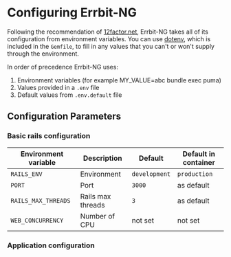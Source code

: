 # Configuring Errbit-NG

Following the recommendation of [12factor.net](https://12factor.net/config),
Errbit-NG takes all of its configuration from environment variables. You can use
[dotenv](https://github.com/bkeepers/dotenv), which is included in the `Gemfile`,
to fill in any values that you can't or won't supply through the environment.

In order of precedence Errbit-NG uses:

1. Environment variables (for example MY_VALUE=abc bundle exec puma)
2. Values provided in a `.env` file
3. Default values from `.env.default` file

## Configuration Parameters

### Basic rails configuration

| Environment variable | Description       | Default       | Default in container |
|----------------------|-------------------|---------------|----------------------|
| `RAILS_ENV`          | Environment       | `development` | `production`         |
| `PORT`               | Port              | `3000`        | as default           |
| `RAILS_MAX_THREADS`  | Rails max threads | `3`           | as default           |
| `WEB_CONCURRENCY`    | Number of CPU     | not set       | not set              |

### Application configuration

